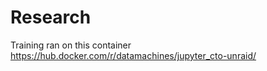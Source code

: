 # Research
Training ran on this container
https://hub.docker.com/r/datamachines/jupyter_cto-unraid/

